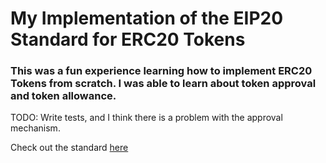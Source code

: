 # My Implementation of the EIP20 Standard for ERC20 Tokens

### This was a fun experience learning how to implement ERC20 Tokens from scratch. I was able to learn about token approval and token allowance.

TODO: Write tests, and I think there is a problem with the approval mechanism.

Check out the standard  [here](https://eips.ethereum.org/EIPS/eip-20)
